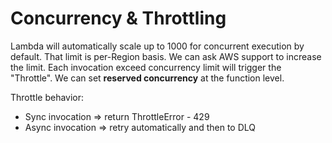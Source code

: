 # Concurrency & Throttling
Lambda will automatically scale up to 1000 for concurrent execution by default. That limit is per-Region basis. We can ask AWS support to increase the limit.
Each invocation exceed concurrency limit will trigger the "Throttle". We can set **reserved concurrency** at the function level.

Throttle behavior:
- Sync invocation => return ThrottleError - 429
- Async invocation => retry automatically and then to DLQ

#
